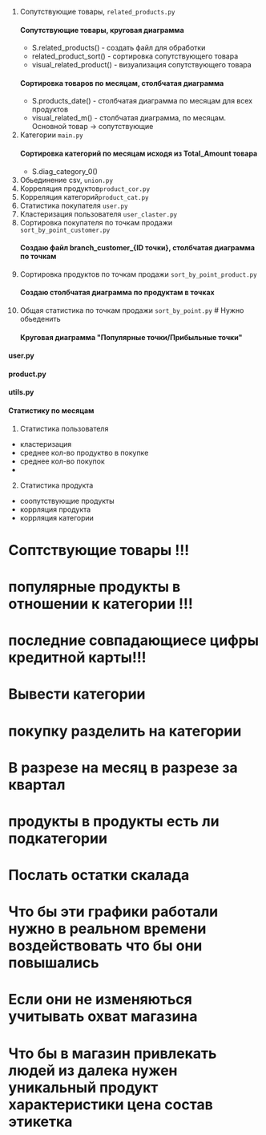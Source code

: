 1. Сопутствующие товары, ```related_products.py```   
    #### Сопутствующие товары, круговая диаграмма   
    - S.related_products() - создать файл для обработки   
    - related_product_sort() - сортировка сопутствующего товара   
    - visual_related_product() - визуализация сопутствующего товара   
    #### Сортировка товаров по месяцам, столбчатая диаграмма   
    - S.products_date() - столбчатая диаграмма по месяцам для всех продуктов   
    - visual_related_m() - столбчатая диаграмма, по месяцам. Основной товар -> сопутствующие   
2. Категории ```main.py```   
    #### Сортировка категорий по месяцам исходя из Total_Amount товара
    - S.diag_category_0() 
3. Обьединение csv, ```union.py```   
4. Корреляция продуктов``` product_cor.py ```   
5. Корреляция категорий``` product_cat.py ```   
6. Статистика покупателя ``` user.py ```   
7. Кластеризация пользователя ``` user_claster.py ```   
9. Сортировка покупателя по точкам продажи ```sort_by_point_customer.py```   
    #### Создаю файл branch_customer_{ID точки}, столбчатая диаграмма по точкам
10. Сортировка продуктов по точкам продажи ```sort_by_point_product.py```   
    #### Создаю столбчатая диаграмма по продуктам в точках
11. Общая статистика по точкам продажи ```sort_by_point.py``` # Нужно обьеденить   
    #### Круговая диаграмма "Популярные точки/Прибыльные точки"   

#### user.py
#### product.py
#### utils.py
#### Статистику по месяцам
1. Статистика пользователя   
- кластеризация   
- среднее кол-во продуктво в покупке   
- среднее кол-во покупок   
- 
2. Статистика продукта    
- соопутствующие продукты   
- коррляция продукта   
- коррляция категории   


# Соптствующие товары !!!
# популярные продукты в отношении к категории !!!
# последние совпадающиесе цифры кредитной карты!!!
# Вывести категории

# покупку разделить на категории
# В разрезе на месяц в разрезе за квартал
# продукты в продукты есть ли подкатегории
# Послать остатки скалада 
# Что бы эти графики работали нужно в реальном времени воздействовать что бы они повышались
# Если они не изменяються учитывать охват магазина
# Что бы в магазин привлекать людей из далека нужен уникальный продукт характеристики цена состав этикетка
